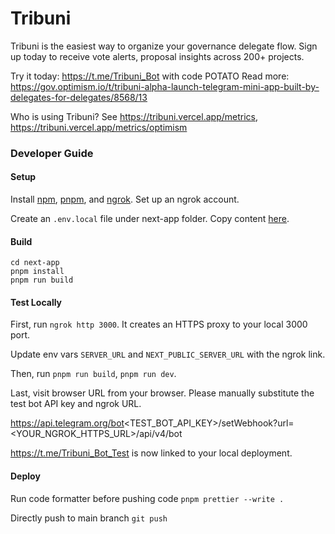 # Tribuni

Tribuni is the easiest way to organize your governance delegate flow. Sign up today to receive vote alerts, proposal insights across 200+ projects.

Try it today: https://t.me/Tribuni_Bot with code POTATO
Read more: https://gov.optimism.io/t/tribuni-alpha-launch-telegram-mini-app-built-by-delegates-for-delegates/8568/13

Who is using Tribuni? See https://tribuni.vercel.app/metrics, https://tribuni.vercel.app/metrics/optimism

### Developer Guide

#### Setup
Install [npm](https://docs.npmjs.com/downloading-and-installing-node-js-and-npm), [pnpm](https://pnpm.io/installation), and [ngrok](https://ngrok.com/download). Set up an ngrok account.

Create an `.env.local` file under next-app folder. Copy content [here](https://www.notion.so/atlantropa/Tribuni-bot-env-local-file-content-223f1fd0ebf64f2caf5adf5fbdcb5862).

#### Build
```
cd next-app
pnpm install
pnpm run build
```

#### Test Locally
First, run `ngrok http 3000`. It creates an HTTPS proxy to your local 3000 port.

Update env vars `SERVER_URL` and `NEXT_PUBLIC_SERVER_URL` with the ngrok link.

Then, run `pnpm run build`, `pnpm run dev`.

Last, visit browser URL from your browser.
Please manually substitute the test bot API key and ngrok URL. 

https://api.telegram.org/bot<TEST_BOT_API_KEY>/setWebhook?url=<YOUR_NGROK_HTTPS_URL>/api/v4/bot

https://t.me/Tribuni_Bot_Test is now linked to your local deployment.

#### Deploy
Run code formatter before pushing code
`pnpm prettier --write .`

Directly push to main branch
`git push`
